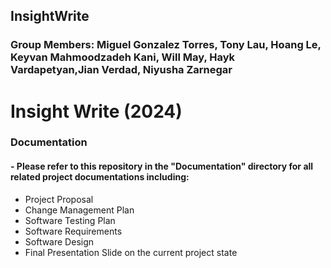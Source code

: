 ## InsightWrite
### Group Members: Miguel Gonzalez Torres, Tony Lau, Hoang Le, Keyvan Mahmoodzadeh Kani, Will May, Hayk Vardapetyan,Jian Verdad, Niyusha Zarnegar

# Insight Write (2024)
### Documentation
#### - Please refer to this repository in the "Documentation" directory for all related project documentations including:
- Project Proposal
- Change Management Plan
- Software Testing Plan
- Software Requirements
- Software Design
- Final Presentation Slide on the current project state
